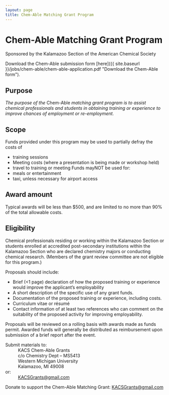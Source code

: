 ```yaml
---
layout: page
title: Chem-Able Matching Grant Program
---
```


Chem-Able Matching Grant Program
===
Sponsored by the Kalamazoo Section of the American Chemical Society

Download the Chem-Able submission form
[here]({{ site.baseurl }}/jobs/chem-able/chem-able-application.pdf "Download the Chem-Able form").

Purpose
---
*The purpose of the* Chem-Able *matching grant program is to assist
chemical professionals and students in obtaining training or
experience to improve chances of employment or re-employment.*

Scope
---
Funds provided under this program may be used to partially defray the costs of
- training sessions
- Meeting costs (where a presentation is being made or workshop held)
- travel to training or meeting
Funds mayNOT be used for:
- meals or entertainment
- taxi, unless necessary for airport access

Award amount
---
Typical awards will be less than $500, and are limited to no more than
90% of the total allowable costs.

Eligibility
---
Chemical professionals residing or working within the Kalamazoo
Section or students enrolled at accredited post-secondary institutions
within the Kalamazoo Section who are declared chemistry majors or
conducting chemical research.  (Members of the grant review committee
are not eligible for this program.)

Proposals should include:

- Brief (<1 page) declaration of how the proposed training or experience would improve the applicant’s employability
- A short description of the specific use of any grant funds.
- Documentation of the proposed training or experience, including costs.
- Curriculum vitae or résumé
- Contact information of at least two references who can comment on the suitability of the proposed activity for improving employability.

Proposals will be reviewed on a rolling basis with awards made as
funds permit. Awarded funds will generally be distributed as
reimbursement upon submission of a brief report after the event.

<dl>
  <dt>Submit materials to:
  </dt>
  <dd>
    KACS Chem-Able Grants<br />
    c/o Chemistry Dept – MS5413<br />
    Western Michigan University<br />
    Kalamazoo, MI 49008
  </dd>
  <dt>
    or:
  </dt>
  <dd>
    <a href="mailto:KACSGrants@gmail.com" title="Email KACSGrants@gmail.com">
      KACSGrants@gmail.com
    </a>
  </dd>
</dl>

Donate to support the Chem-Able Matching Grant:
[KACSGrants@gmail.com](mailto:kacsgrants@gmail.com "Email KACSGrants@gmail.com")
